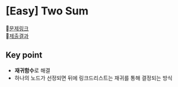 # [Easy] Two Sum
📍[문제링크](https://leetcode.com/problems/merge-two-sorted-lists/)\
📍[제출결과](https://leetcode.com/problems/merge-two-sorted-lists/submissions/1023105312/)

## Key point
- **재귀함수**로 해결
- 하나의 노드가 선정되면 뒤에 링크드리스트는 재귀를 통해 결정되는 방식
